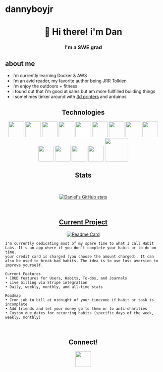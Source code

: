 # dannyboyjr
<h1 align="center"> 👋 Hi there! i'm Dan </h1>

<h3 align="center"> I'm a SWE grad </h3>

## about me

* i'm currently learning Docker & AWS
* i'm an avid reader, my favorite author being JRR Tolkien
* i'm enjoy the outdoors + fitness
* i found out that i'm good at sales but am more fullfilled building things
* i sometimes tinker around with [3d printers](https://www.youtube.com/watch?v=X_VulgoZMGM) and arduinos
<!-- * i created my [portfolio website]() from scratch  -->
  
<h2 align=center>Technologies</h2>
<div align=center>
  <img src="https://cdn.jsdelivr.net/gh/devicons/devicon/icons/javascript/javascript-original.svg" style=width:50px />
  <img src="https://cdn.jsdelivr.net/gh/devicons/devicon/icons/react/react-original.svg" style=width:50px />
  <img src="https://cdn.jsdelivr.net/gh/devicons/devicon/icons/redux/redux-original.svg" style=width:50px /> 
  <img src="https://cdn.jsdelivr.net/gh/devicons/devicon/icons/nodejs/nodejs-original.svg" style=width:50px /> 
  <img src="https://cdn.jsdelivr.net/gh/devicons/devicon/icons/express/express-original.svg" style=width:50px;background-color:#ffffff /> 
  <img src="https://cdn.jsdelivr.net/gh/devicons/devicon/icons/postgresql/postgresql-original.svg" style=width:50px /> 
  <img src="https://cdn.jsdelivr.net/gh/devicons/devicon/icons/sequelize/sequelize-original.svg" style=width:50px />
  <img src="https://cdn.jsdelivr.net/gh/devicons/devicon/icons/css3/css3-original.svg" style=width:50px />
  <img src="https://cdn.jsdelivr.net/gh/devicons/devicon/icons/html5/html5-original.svg" style=width:50px />
  <img src="https://cdn.jsdelivr.net/gh/devicons/devicon/icons/git/git-original.svg" style=width:50px /> 
  <img src="https://cdn.jsdelivr.net/gh/devicons/devicon/icons/visualstudio/visualstudio-plain.svg" style=width:50px />
  <img src="https://cdn.jsdelivr.net/gh/devicons/devicon/icons/python/python-original.svg" style=width:50px />
  <img src="https://cdn.jsdelivr.net/gh/devicons/devicon/icons/flask/flask-original.svg" style=width:50px />
  <img src="https://cdn.jsdelivr.net/gh/devicons/devicon/icons/sqlalchemy/sqlalchemy-original.svg" style=width:75px />

  
  <div align=center>
  
<h2>Stats</h2>
  </br>
  
  [![Daniel's GitHub stats](https://github-readme-stats.vercel.app/api?username=dannyboyjr)](https://github.com/dannyboyjr/github-readme-stats)

 </br>
</div>

<div align=center>
<h2><a href=[http://airbnb-clone-134r.onrender.com](https://habitlabs.onrender.com/)/>Current Project</a></h2>

[![Readme Card](https://github-readme-stats.vercel.app/api/pin/?username=dannyboyjr&repo=habit-labs-python&theme=github_dark)](https://habitlabs.onrender.com/)

  <div align=left>

```
I'm currently dedicating most of my spare time to what I call Habit Labs. It's an app where if you don't complete your habit or to-do on time, 
your credit card is charged (you choose the amount charged). It can also be used to break bad habits. The idea is to use loss aversion to improve yourself. 

Current Features
• CRUD features for Users, Habits, To-dos, and Journals
• Live billing via Stripe integration
• Daily, weekly, monthly, and all-time stats

Roadmap
• Cron job to bill at midnight of your timezone if habit or task is incomplete
• Add friends and let your money go to them or to anti-charities
• Custom due dates for recurring habits (specific days of the week, weekly, monthly)
```
  </div>
</div>

</br>
<h2 align=center>Connect!</h2>
<div align=center>
  <a href=https://www.linkedin.com/in/danieljameskimball/>
    <img src="https://cdn.jsdelivr.net/gh/devicons/devicon/icons/linkedin/linkedin-original.svg" style=width:50px />
  </a>

</div>
